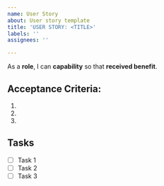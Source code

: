 ```yaml
---
name: User Story
about: User story template
title: 'USER STORY: <TITLE>'
labels: ''
assignees: ''

---
```


As a **role**, I can **capability** so that **received benefit**.

## Acceptance Criteria:
1.
2. 
3.

## Tasks
- [ ] Task 1 
- [ ] Task 2
- [ ] Task 3
